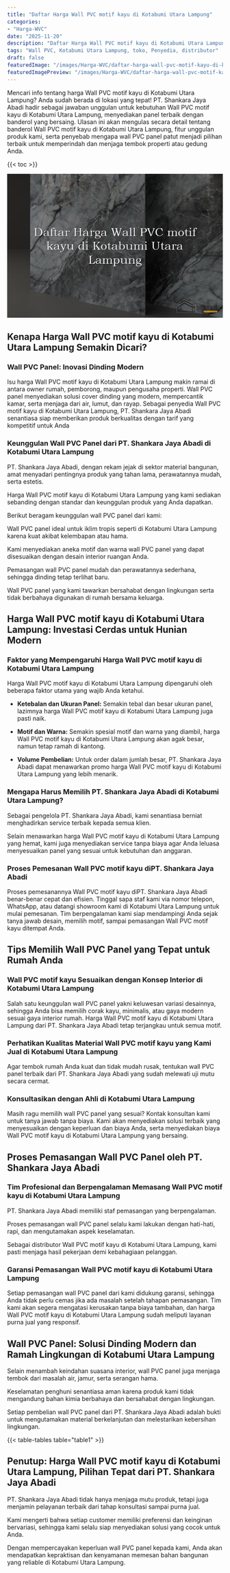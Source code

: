 ```yaml
---
title: "Daftar Harga Wall PVC motif kayu di Kotabumi Utara Lampung"
categories:
- "Harga-WVC"
date: "2025-11-20"
description: "Daftar Harga Wall PVC motif kayu di Kotabumi Utara Lampung untuk rumah, kantor, dan ritel. Panel unggulan, beragam motif, warna menarik, dengan jasa penempatan ditangani oleh tim ahli serta garansi resmi!|Servis penyediaan Wall PVC motif kayu di Kotabumi Utara Lampung untuk kebutuhan hunian, perkantoran, maupun ritel, beserta material unggulan dan pemasangan oleh teknisi berpengalaman serta kepastian resmi.|Pilihan Wall PVC motif kayu di Kotabumi Utara Lampung yang terbukti bagi tempat tinggal, perkantoran, dan toko, dengan material terbaik dan penempatan oleh tim ahli dan jaminan resmi.|Penyediaan Wall PVC motif kayu di Kotabumi Utara Lampung untuk hunian, perkantoran, dan toko, dengan material berkualitas dan instalasi oleh tenaga ahli ahli, lengkap beserta jaminan resmi.}"
tags: "Wall PVC, Kotabumi Utara Lampung, toko, Penyedia, distributor"
draft: false
featuredImage: "/images/Harga-WVC/daftar-harga-wall-pvc-motif-kayu-di-kotabumi-utara-lampung.png"
featuredImagePreview: "/images/Harga-WVC/daftar-harga-wall-pvc-motif-kayu-di-kotabumi-utara-lampung.png"
---
```


Mencari info tentang harga Wall PVC motif kayu di Kotabumi Utara Lampung? Anda sudah berada di lokasi yang tepat! PT. Shankara Jaya Abadi hadir sebagai jawaban unggulan untuk kebutuhan Wall PVC motif kayu di Kotabumi Utara Lampung, menyediakan panel terbaik dengan banderol yang bersaing. Ulasan ini akan mengulas secara detail tentang banderol Wall PVC motif kayu di Kotabumi Utara Lampung, fitur unggulan produk kami, serta penyebab mengapa wall PVC panel patut menjadi pilihan terbaik untuk memperindah dan menjaga tembok properti atau gedung Anda.

{{< toc >}}

![Daftar Harga Wall PVC motif kayu di Kotabumi Utara Lampung](/images/Harga-WVC/Daftar-Harga-Wall-PVC-motif-kayu-di-Kotabumi-Utara-Lampung.png)

## Kenapa Harga Wall PVC motif kayu di Kotabumi Utara Lampung Semakin Dicari?

### Wall PVC Panel: Inovasi Dinding Modern

Isu harga Wall PVC motif kayu di Kotabumi Utara Lampung makin ramai di antara owner rumah, pemborong, maupun pengusaha properti. Wall PVC panel menyediakan solusi cover dinding yang modern, mempercantik kamar, serta menjaga dari air, lumut, dan rayap. Sebagai penyedia Wall PVC motif kayu di Kotabumi Utara Lampung, PT. Shankara Jaya Abadi senantiasa siap memberikan produk berkualitas dengan tarif yang kompetitif untuk Anda

### Keunggulan Wall PVC Panel dari PT. Shankara Jaya Abadi di Kotabumi Utara Lampung

PT. Shankara Jaya Abadi, dengan rekam jejak di sektor material bangunan, amat menyadari pentingnya produk yang tahan lama, perawatannya mudah, serta estetis.

Harga Wall PVC motif kayu di Kotabumi Utara Lampung yang kami sediakan sebanding dengan standar dan keunggulan produk yang Anda dapatkan.

Berikut beragam keunggulan wall PVC panel dari kami:

Wall PVC panel ideal untuk iklim tropis seperti di Kotabumi Utara Lampung karena kuat akibat kelembapan atau hama.

Kami menyediakan aneka motif dan warna wall PVC panel yang dapat disesuaikan dengan desain interior ruangan Anda.

Pemasangan wall PVC panel mudah dan perawatannya sederhana, sehingga dinding tetap terlihat baru.

Wall PVC panel yang kami tawarkan bersahabat dengan lingkungan serta tidak berbahaya digunakan di rumah bersama keluarga.

## Harga Wall PVC motif kayu di Kotabumi Utara Lampung: Investasi Cerdas untuk Hunian Modern

### Faktor yang Mempengaruhi Harga Wall PVC motif kayu di Kotabumi Utara Lampung

Harga Wall PVC motif kayu di Kotabumi Utara Lampung dipengaruhi oleh beberapa faktor utama yang wajib Anda ketahui.

- **Ketebalan dan Ukuran Panel:** Semakin tebal dan besar ukuran panel, lazimnya harga Wall PVC motif kayu di Kotabumi Utara Lampung juga pasti naik.

- **Motif dan Warna:** Semakin spesial motif dan warna yang diambil, harga Wall PVC motif kayu di Kotabumi Utara Lampung akan agak besar, namun tetap ramah di kantong.

- **Volume Pembelian:** Untuk order dalam jumlah besar, PT. Shankara Jaya Abadi dapat menawarkan promo harga Wall PVC motif kayu di Kotabumi Utara Lampung yang lebih menarik.

### Mengapa Harus Memilih PT. Shankara Jaya Abadi di Kotabumi Utara Lampung?

Sebagai pengelola PT. Shankara Jaya Abadi, kami senantiasa berniat menghadirkan service terbaik kepada semua klien.

Selain menawarkan harga Wall PVC motif kayu di Kotabumi Utara Lampung yang hemat, kami juga menyediakan service tanpa biaya agar Anda leluasa menyesuaikan panel yang sesuai untuk kebutuhan dan anggaran.

### Proses Pemesanan Wall PVC motif kayu diPT. Shankara Jaya Abadi

Proses pemesanannya Wall PVC motif kayu diPT. Shankara Jaya Abadi benar-benar cepat dan efisien. Tinggal sapa staf kami via nomor telepon, WhatsApp, atau datangi showroom kami di Kotabumi Utara Lampung untuk mulai pemesanan. Tim berpengalaman kami siap mendampingi Anda sejak tanya jawab desain, memilih motif, sampai pemasangan Wall PVC motif kayu ditempat Anda.

## Tips Memilih Wall PVC Panel yang Tepat untuk Rumah Anda

### Wall PVC motif kayu Sesuaikan dengan Konsep Interior di Kotabumi Utara Lampung

Salah satu keunggulan wall PVC panel yakni keluwesan variasi desainnya, sehingga Anda bisa memilih corak kayu, minimalis, atau gaya modern sesuai gaya interior rumah. Harga Wall PVC motif kayu di Kotabumi Utara Lampung dari PT. Shankara Jaya Abadi tetap terjangkau untuk semua motif.

### Perhatikan Kualitas Material Wall PVC motif kayu yang Kami Jual di Kotabumi Utara Lampung

Agar tembok rumah Anda kuat dan tidak mudah rusak, tentukan wall PVC panel terbaik dari PT. Shankara Jaya Abadi yang sudah melewati uji mutu secara cermat.

### Konsultasikan dengan Ahli di Kotabumi Utara Lampung

Masih ragu memilih wall PVC panel yang sesuai? Kontak konsultan kami untuk tanya jawab tanpa biaya. Kami akan menyediakan solusi terbaik yang menyesuaikan dengan keperluan dan biaya Anda, serta menyediakan biaya Wall PVC motif kayu di Kotabumi Utara Lampung yang bersaing.

## Proses Pemasangan Wall PVC Panel oleh PT. Shankara Jaya Abadi

### Tim Profesional dan Berpengalaman Memasang Wall PVC motif kayu di Kotabumi Utara Lampung

PT. Shankara Jaya Abadi memiliki staf pemasangan yang berpengalaman.

Proses pemasangan wall PVC panel selalu kami lakukan dengan hati-hati, rapi, dan mengutamakan aspek keselamatan.

Sebagai distributor Wall PVC motif kayu di Kotabumi Utara Lampung, kami pasti menjaga hasil pekerjaan demi kebahagiaan pelanggan.

### Garansi Pemasangan Wall PVC motif kayu di Kotabumi Utara Lampung

Setiap pemasangan wall PVC panel dari kami didukung garansi, sehingga Anda tidak perlu cemas jika ada masalah setelah tahapan pemasangan. Tim kami akan segera mengatasi kerusakan tanpa biaya tambahan, dan harga Wall PVC motif kayu di Kotabumi Utara Lampung sudah meliputi layanan purna jual yang responsif.

## Wall PVC Panel: Solusi Dinding Modern dan Ramah Lingkungan di Kotabumi Utara Lampung

Selain menambah keindahan suasana interior, wall PVC panel juga menjaga tembok dari masalah air, jamur, serta serangan hama.

Keselamatan penghuni senantiasa aman karena produk kami tidak mengandung bahan kimia berbahaya dan bersahabat dengan lingkungan.

Setiap pembelian wall PVC panel dari PT. Shankara Jaya Abadi adalah bukti untuk mengutamakan material berkelanjutan dan melestarikan kebersihan lingkungan.

{{< table-tables table="table1" >}}

## Penutup: Harga Wall PVC motif kayu di Kotabumi Utara Lampung, Pilihan Tepat dari PT. Shankara Jaya Abadi

PT. Shankara Jaya Abadi tidak hanya menjaga mutu produk, tetapi juga menjamin pelayanan terbaik dari tahap konsultasi sampai purna jual.

Kami mengerti bahwa setiap customer memiliki preferensi dan keinginan bervariasi, sehingga kami selalu siap menyediakan solusi yang cocok untuk Anda.

Dengan mempercayakan keperluan wall PVC panel kepada kami, Anda akan mendapatkan kepraktisan dan kenyamanan memesan bahan bangunan yang reliable di Kotabumi Utara Lampung.
